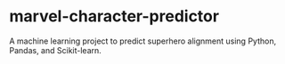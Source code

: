 # marvel-character-predictor
A machine learning project to predict superhero alignment using Python, Pandas, and Scikit-learn.
